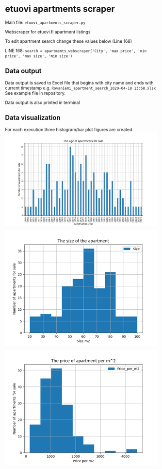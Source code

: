 etuovi apartments scraper
================================

Main file: ``etuovi_apartments_scraper.py``

Webscraper for etuovi.fi apartment listings

To edit apartment search change these values below (Line 168)

LINE 168: ``search = apartments_webscraper('City', 'max price', 'min price', 'max size', 'min size')`` 

Data output
------------

Data output is saved to Excel file that begins with city name and ends with current timestamp
e.g. ``Rovaniemi_apartment_search_2020-04-18 13:58.xlsx`` See example file in repository.

Data output is also printed in terminal

Data visualization
------------

For each execution three histogram/bar plot figures are created  
![Alt text](/doc/Figure_1.png?raw=true "Data visualization1")

![Alt text](/doc/Figure_2.png?raw=true "Data visualization2")

![Alt text](/doc/Figure_3.png?raw=true "Data visualization3")
